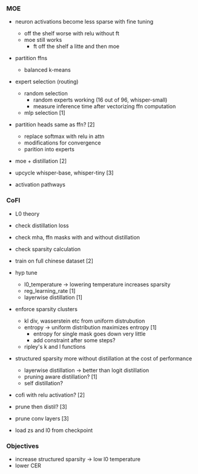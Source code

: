 ### MOE

- neuron activations become less sparse with fine tuning
	- off the shelf worse with relu without ft
	- moe still works
		- ft off the shelf a litte and then moe

- partition ffns
	- balanced k-means

- expert selection (routing)
	- random selection
		- random experts working (16 out of 96, whisper-small)
		- measure inference time after vectorizing ffn computation
	- mlp selection [1]

- partition heads same as ffn?  [2]
	- replace softmax with relu in attn
	- modifications for convergence
	- parition into experts

- moe + distillation  [2]

- upcycle whisper-base, whisper-tiny [3]

- activation pathways


### CoFI

- L0 theory

- check distillation loss
- check mha, ffn masks with and without distillation
- check sparsity calculation

- train on full chinese dataset [2]

- hyp tune 
	- l0_temperature -> lowering temperature increases sparsity
	- reg_learning_rate  [1]
	- layerwise distillation [1]

- enforce sparsity clusters 
	- kl div, wasserstein etc from uniform distrubution
	- entropy -> uniform distribution maximizes entropy  [1]
		- entropy for single mask goes down very little
		- add constraint after some steps?
	- ripley's k and l functions

- structured sparsity more without distillation at the cost of performance
	- layerwise distillation -> better than logit distillation
	- pruning aware distillation?  [1]
	- self distillation?

- cofi with relu activation? [2]

- prune then distil? [3]

- prune conv layers [3]

- load zs and l0 from checkpoint


### Objectives

- increase structured sparsity -> low l0 temperature
- lower CER

